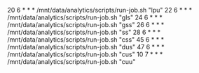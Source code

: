 20 6 * * * /mnt/data/analytics/scripts/run-job.sh "lpu"
22 6 * * * /mnt/data/analytics/scripts/run-job.sh "gls"
24 6 * * * /mnt/data/analytics/scripts/run-job.sh "gss"
26 6 * * * /mnt/data/analytics/scripts/run-job.sh "ss"
28 6 * * * /mnt/data/analytics/scripts/run-job.sh "css"
45 6 * * * /mnt/data/analytics/scripts/run-job.sh "dus"
47 6 * * * /mnt/data/analytics/scripts/run-job.sh "cus"
10 7 * * * /mnt/data/analytics/scripts/run-job.sh "cuu"